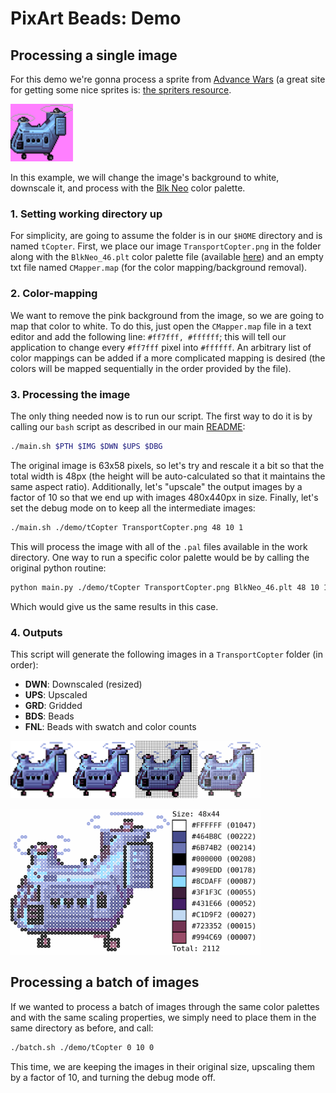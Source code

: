 
# PixArt Beads: Demo

## Processing a single image

For this demo we're gonna process a sprite from [Advance Wars](https://www.spriters-resource.com/game_boy_advance/advancewars2blackholerising/) (a great site for getting some nice sprites is: [the spriters resource](https://www.spriters-resource.com/).

<img src="../media/tcopterPalette.png" width="100px">

In this example, we will change the image's background to white, downscale it, and process with the [Blk Neo](https://lospec.com/palette-list/blk-neo) color palette.

### 1. Setting working directory up

For simplicity, are going to assume the folder is in our `$HOME` directory and is named `tCopter`. First, we place our image `TransportCopter.png` in the folder along with the `BlkNeo_46.plt` color palette file (available [here](https://github.com/Chipdelmal/PixelatorBeads/blob/main/palettes/BlkNeo_46.plt)) and an empty txt file named `CMapper.map` (for the color mapping/background removal).

### 2. Color-mapping

We want to remove the pink background from the image, so we are going to map that color to white. To do this, just open the `CMapper.map` file in a text editor and add the following line: `#ff7fff, #ffffff`; this will tell our application to change every `#ff7fff` pixel into `#ffffff`. An arbitrary list of color mappings can be added if a more complicated mapping is desired (the colors will be mapped sequentially in the order provided by the file).

### 3. Processing the image

The only thing needed now is to run our script. The first way to do it is by calling our `bash` script as described in our main [README](../README.md):

```bash
./main.sh $PTH $IMG $DWN $UPS $DBG
```

The original image is 63x58 pixels, so let's try and rescale it a bit so that the total width is 48px (the height will be auto-calculated so that it maintains the same aspect ratio). Additionally, let's "upscale" the output images by a factor of 10 so that we end up with images 480x440px in size. Finally, let's set the debug mode on to keep all the intermediate images:

```bash
./main.sh ./demo/tCopter TransportCopter.png 48 10 1
```

This will process the image with all of the `.pal` files available in the work directory. One way to run a specific color palette would be by calling the original python routine:

```bash
python main.py ./demo/tCopter TransportCopter.png BlkNeo_46.plt 48 10 1
```

Which would give us the same results in this case.

### 4. Outputs

This script will generate the following images in a `TransportCopter` folder (in order):

* **DWN**: Downscaled (resized)
* **UPS**: Upscaled
* **GRD**: Gridded
* **BDS**: Beads
* **FNL**: Beads with swatch and color counts

<img src="../media/DWN-BlkNeo_46-TransportCopter.png" width="100px"><img src="../media/UPS-BlkNeo_46-TransportCopter.png" width="100px"><img src="../media/GRD-BlkNeo_46-TransportCopter.png" width="100px"><img src="../media/BDS-BlkNeo_46-TransportCopter.png" width="100px">

<img src="../media/FNL-BlkNeo_46-TransportCopter.png" width="400px">

## Processing a batch of images

If we wanted to process a batch of images through the same color palettes and with the same scaling properties, we simply need to place them in the same directory as before, and call:

```bash
./batch.sh ./demo/tCopter 0 10 0
```

This time, we are keeping the images in their original size, upscaling them by a factor of 10, and turning the debug mode off.